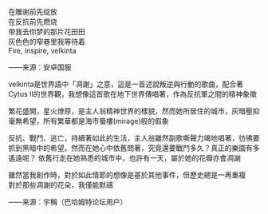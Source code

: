 在雕谢前先绽放  
在反抗前先燃烧  
带我去你梦的那片花⽥田  
灰⾊色的窄巷里我等待着  
Fire, inspire, velkinta  


——来源：安卓国服

velkinta是世界語中「凋謝」之意，這是一首述說叛逆與行動的歌曲，配合著Cytus II的世界觀，我想像這首歌在地下世界傳唱著，作為反抗軍之間的精神象徵  
  
繁花盛開，星火燎原，是主人翁精神世界的樣貌，然而她所居住的城市，灰暗壓抑毫無希望，所有繁華都是海市蜃樓(mirage)般的假象  
  
反抗、戰鬥、逃亡，持續著如此的生活，主人翁雖然副歌嘶聲力竭地唱著，彷彿要抓到黑暗中的希望。然而在她心中依舊問著，究竟還要戰鬥多久？真正的樂園有多遙遠呢？
依舊行走在她熟悉的城市中，也許有一天，屬於她的花瓣亦會凋謝  
  
  
雖然當我創作時，對於如此情節的想像是基於其他事件，但歷史總是一再重複  
對於那些凋謝的花朵，我僅能默禱   
  
——来源：宇稱（巴哈姆特论坛用户）